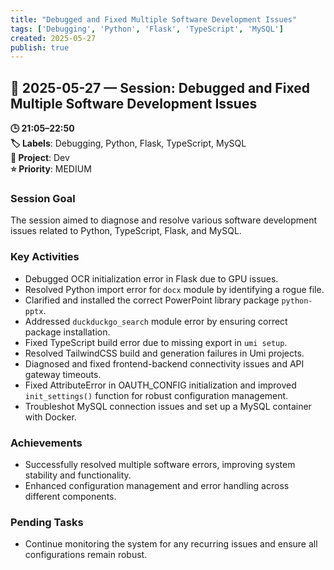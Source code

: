 ```yaml
---
title: "Debugged and Fixed Multiple Software Development Issues"
tags: ['Debugging', 'Python', 'Flask', 'TypeScript', 'MySQL']
created: 2025-05-27
publish: true
---
```


## 📅 2025-05-27 — Session: Debugged and Fixed Multiple Software Development Issues

**🕒 21:05–22:50**  
**🏷️ Labels**: Debugging, Python, Flask, TypeScript, MySQL  
**📂 Project**: Dev  
**⭐ Priority**: MEDIUM  


### Session Goal
The session aimed to diagnose and resolve various software development issues related to Python, TypeScript, Flask, and MySQL.

### Key Activities
- Debugged OCR initialization error in Flask due to GPU issues.
- Resolved Python import error for `docx` module by identifying a rogue file.
- Clarified and installed the correct PowerPoint library package `python-pptx`.
- Addressed `duckduckgo_search` module error by ensuring correct package installation.
- Fixed TypeScript build error due to missing export in `umi setup`.
- Resolved TailwindCSS build and generation failures in Umi projects.
- Diagnosed and fixed frontend-backend connectivity issues and API gateway timeouts.
- Fixed AttributeError in OAUTH_CONFIG initialization and improved `init_settings()` function for robust configuration management.
- Troubleshot MySQL connection issues and set up a MySQL container with Docker.

### Achievements
- Successfully resolved multiple software errors, improving system stability and functionality.
- Enhanced configuration management and error handling across different components.

### Pending Tasks
- Continue monitoring the system for any recurring issues and ensure all configurations remain robust.
